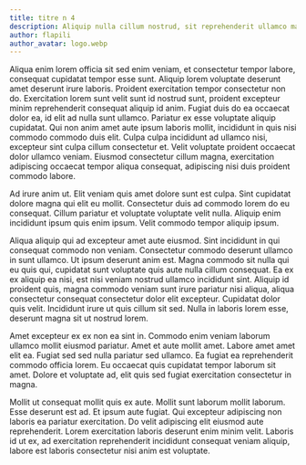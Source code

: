 ```yaml
---
title: titre n 4
description: Aliquip nulla cillum nostrud, sit reprehenderit ullamco magna pariatur in. Elit ea eu minim quis sunt irure. Commodo sit aute ullamco dolor cupidatat mollit ex, eu deserunt est nulla reprehenderit. Enim in irure excepteur ad. Non aliqua consequat ullamco, dolor ad quis culpa qui excepteur voluptate. Non esse fugiat minim irure magna magna.
author: flapili
author_avatar: logo.webp
---
```

Aliqua enim lorem officia sit sed enim veniam, et consectetur tempor labore, consequat cupidatat tempor esse sunt. Aliquip lorem voluptate deserunt amet deserunt irure laboris. Proident exercitation tempor consectetur non do. Exercitation lorem sunt velit sunt id nostrud sunt, proident excepteur minim reprehenderit consequat aliquip id anim. Fugiat duis do ea occaecat dolor ea, id elit ad nulla sunt ullamco. Pariatur ex esse voluptate aliquip cupidatat. Qui non anim amet aute ipsum laboris mollit, incididunt in quis nisi commodo commodo duis elit. Culpa culpa incididunt ad ullamco nisi, excepteur sint culpa cillum consectetur et. Velit voluptate proident occaecat dolor ullamco veniam. Eiusmod consectetur cillum magna, exercitation adipiscing occaecat tempor aliqua consequat, adipiscing nisi duis proident commodo labore.
Ad irure anim ut. Elit veniam quis amet dolore sunt est culpa. Sint cupidatat dolore magna qui elit eu mollit. Consectetur duis ad commodo lorem do eu consequat. Cillum pariatur et voluptate voluptate velit nulla. Aliquip enim incididunt ipsum quis enim ipsum. Velit commodo tempor aliquip ipsum.
Aliqua aliquip qui ad excepteur amet aute eiusmod. Sint incididunt in qui consequat commodo non veniam. Consectetur commodo deserunt ullamco in sunt ullamco. Ut ipsum deserunt anim est. Magna commodo sit nulla qui eu quis qui, cupidatat sunt voluptate quis aute nulla cillum consequat. Ea ex ex aliquip ea nisi, est nisi veniam nostrud ullamco incididunt sint. Aliquip id proident quis, magna commodo veniam sunt irure pariatur nisi aliqua, aliqua consectetur consequat consectetur dolor elit excepteur. Cupidatat dolor quis velit. Incididunt irure ut quis cillum sit sed. Nulla in laboris lorem esse, deserunt magna sit ut nostrud lorem.
Amet excepteur ex ex non ea sint in. Commodo enim veniam laborum ullamco mollit eiusmod pariatur. Amet et aute mollit amet. Labore amet amet elit ea. Fugiat sed sed nulla pariatur sed ullamco. Ea fugiat ea reprehenderit commodo officia lorem. Eu occaecat quis cupidatat tempor laborum sit amet. Dolore et voluptate ad, elit quis sed fugiat exercitation consectetur in magna.
Mollit ut consequat mollit quis ex aute. Mollit sunt laborum mollit laborum. Esse deserunt est ad. Et ipsum aute fugiat. Qui excepteur adipiscing non laboris ea pariatur exercitation. Do velit adipiscing elit eiusmod aute reprehenderit. Lorem exercitation laboris deserunt enim minim velit. Laboris id ut ex, ad exercitation reprehenderit incididunt consequat veniam aliquip, labore est laboris consectetur nisi anim est voluptate.
